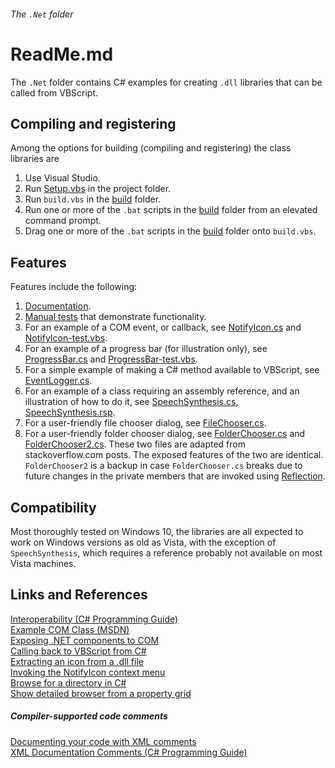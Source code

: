 ###### The `.Net` folder

# ReadMe.md

The `.Net` folder contains C# examples for creating 
`.dll` libraries that can be called from VBScript. 

## Compiling and registering

Among the options for building (compiling and registering) the class libraries are
 
1. Use Visual Studio.  
2. Run [Setup.vbs] in the project folder.  
3. Run `build.vbs` in the [build] folder.  
4. Run one or more of the `.bat` scripts in the [build] folder from an elevated 
   command prompt.  
5. Drag one or more of the `.bat` scripts in the [build] folder 
   onto `build.vbs`.

## Features

Features include the following:  

1) [Documentation].
2) [Manual tests] that demonstrate functionality.
3) For an example of a COM event, or callback, see [NotifyIcon.cs]
   and [NotifyIcon-test.vbs].
4) For an example of a progress bar (for illustration only), 
   see [ProgressBar.cs] and [ProgressBar-test.vbs]. 
5) For a simple example of making a C# method available to 
   VBScript, see [EventLogger.cs].
6) For an example of a class requiring an assembly reference, and 
   an illustration of how to do it, see [SpeechSynthesis.cs],
   [SpeechSynthesis.rsp].
7) For a user-friendly file chooser dialog, see [FileChooser.cs].
8) For a user-friendly folder chooser dialog, see [FolderChooser.cs] 
   and [FolderChooser2.cs]. These two files are adapted from 
   stackoverflow.com posts. The exposed features of the two are 
   identical. `FolderChooser2` is a backup in case `FolderChooser.cs`
   breaks due to future changes in the private members that are invoked 
   using [Reflection].

## Compatibility

Most thoroughly tested on Windows 10, the libraries 
are all expected to work on Windows versions as old as Vista, with 
the exception of `SpeechSynthesis`, which requires a reference 
probably not available on most Vista machines.

[Documentation]: ../docs/CSharpClasses.md
[build]: build
[EventLogger.cs]: EventLogger.cs
[SpeechSynthesis.cs]: SpeechSynthesis.cs
[SpeechSynthesis.rsp]: rsp/SpeechSynthesis.rsp
[NotifyIcon.cs]: NotifyIcon.cs
[NotifyIcon-test.vbs]: test/NotifyIcon-test.vbs
[ProgressBar.cs]: ProgressBar.cs
[ProgressBar-test.vbs]: test/ProgressBar-test.vbs
[FileChooser.cs]: FileChooser.cs
[FolderChooser.cs]: FolderChooser.cs
[FolderChooser2.cs]: FolderChooser2.cs
[Reflection]: https://docs.microsoft.com/en-us/dotnet/api/system.reflection?view=netframework-4.7.1 "docs.microsoft.com"
[Setup.vbs]: ../Setup.vbs
[Manual tests]: test

## Links and References

[Interoperability (C# Programming Guide)](https://docs.microsoft.com/en-us/dotnet/csharp/programming-guide/interop/ "docs.microsoft.com")  
[Example COM Class (MSDN)](https://docs.microsoft.com/en-us/dotnet/csharp/programming-guide/interop/example-com-class "docs.microsoft.com")  
[Exposing .NET components to COM](http://www.codeproject.com/Articles/3511/Exposing-NET-Components-to-COM "www.codeproject.com")  
[Calling back to VBScript from C#](https://stackoverflow.com/questions/1044872/calling-back-to-vbscript-from-c-sharp#45927249 "stackoverflow.com")  
[Extracting an icon from a .dll file](https://stackoverflow.com/questions/6872957/how-can-i-use-the-images-within-shell32-dll-in-my-c-sharp-project#6873026 "stackoverflow.com")  
[Invoking the NotifyIcon context menu](https://stackoverflow.com/questions/2208690/invoke-notifyicons-context-menu#2208910 "stackoverflow.com")  
[Browse for a directory in C#](https://stackoverflow.com/questions/11767/browse-for-a-directory-in-c-sharp#33817043 "stackoverflow.com")  
[Show detailed browser from a property grid](https://stackoverflow.com/questions/15368771/show-detailed-folder-browser-from-a-propertygrid#15386992 "stackoverflow.com")  

##### Compiler-supported code comments

[Documenting your code with XML comments](https://docs.microsoft.com/en-us/dotnet/csharp/codedoc "docs.microsoft.com")  
[XML Documentation Comments (C# Programming Guide)](https://github.com/dotnet/docs/blob/master/docs/csharp/programming-guide/xmldoc/xml-documentation-comments.md "github.com/dotnet/docs")  
